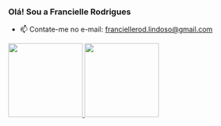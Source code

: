 ### Olá! Sou a Francielle Rodrigues
<!--
- 🔭 I’m currently working on ... -->
- 📫 Contate-me no e-mail: franciellerod.lindoso@gmail.com

<div>
     <a href="https://github.com/franciellerl">
     <img height="150cm" src="https://github-readme-stats.vercel.app/api?username=franciellerl&show_icons=true&hide=prs&theme=merko"/>
     <img height="150cm" src="https://github-readme-stats.vercel.app/api/top-langs/?username=franciellerl&layout=compact&lang_count=16&&theme=merko"/>
</div>
